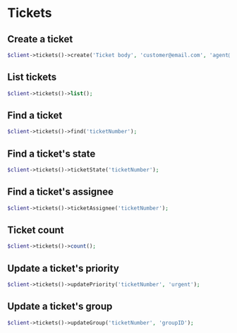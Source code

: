 # Tickets

## Create a ticket

```php
$client->tickets()->create('Ticket body', 'customer@email.com', 'agent@email.com');
```

## List tickets

```php
$client->tickets()->list();
```

## Find a ticket

```php
$client->tickets()->find('ticketNumber');
```

## Find a ticket's state

```php
$client->tickets()->ticketState('ticketNumber');
```

## Find a ticket's assignee

```php
$client->tickets()->ticketAssignee('ticketNumber');
```

## Ticket count

```php
$client->tickets()->count();
```

## Update a ticket's priority

```php
$client->tickets()->updatePriority('ticketNumber', 'urgent');
```

## Update a ticket's group

```php
$client->tickets()->updateGroup('ticketNumber', 'groupID');
```
